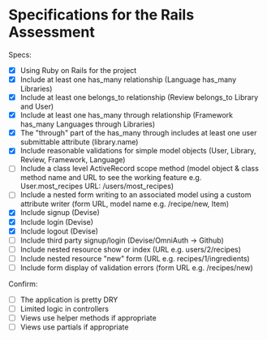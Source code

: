 # Specifications for the Rails Assessment

Specs:
- [x] Using Ruby on Rails for the project
- [x] Include at least one has_many relationship (Language has_many Libraries) 
- [x] Include at least one belongs_to relationship (Review belongs_to Library and User)
- [x] Include at least one has_many through relationship (Framework has_many Languages through Libraries)
- [x] The "through" part of the has_many through includes at least one user submittable attribute (library.name)
- [x] Include reasonable validations for simple model objects (User, Library, Review, Framework, Language)
- [ ] Include a class level ActiveRecord scope method (model object & class method name and URL to see the working feature e.g. User.most_recipes URL: /users/most_recipes)
- [ ] Include a nested form writing to an associated model using a custom attribute writer (form URL, model name e.g. /recipe/new, Item)
- [x] Include signup (Devise)
- [x] Include login (Devise)
- [x] Include logout (Devise)
- [ ] Include third party signup/login (Devise/OmniAuth -> Github)
- [ ] Include nested resource show or index (URL e.g. users/2/recipes)
- [ ] Include nested resource "new" form (URL e.g. recipes/1/ingredients)
- [ ] Include form display of validation errors (form URL e.g. /recipes/new)

Confirm:
- [ ] The application is pretty DRY
- [ ] Limited logic in controllers
- [ ] Views use helper methods if appropriate
- [ ] Views use partials if appropriate
